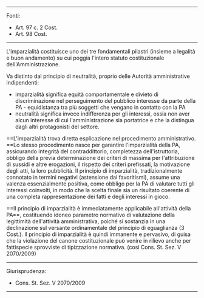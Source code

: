 ______
Fonti:
- Art. 97 c. 2 Cost.
- Art. 98 Cost.
______________
L'imparzialità costituisce uno dei tre fondamentali pilastri (insieme a legalità e buon andamento) su cui poggia l'intero statuto costituzionale dell'Amministrazione.

Va distinto dal principio di neutralità, proprio delle Autorità amministrative indipendenti:
- imparzialità significa equità comportamentale e divieto di discriminazione nel perseguimento del pubblico interesse da parte della PA - equidistanza tra più soggetti che vengano in contatto con la PA
- neutralità significa invece indifferenza per gli interessi, ossia non aver alcun interesse di cui l'amministrazione sia portatrice e che la distingua dagli altri protagonisti del settore.

==L'imparzialità trova diretta esplicazione nel procedimento amministrativo. ==Lo stesso procedimento nasce per garantire l'imparzialità della PA, assicurando integrità del contraddittorio, completezza dell'istruttoria, obbligo della previa determinazione dei criteri di massima per l'attribuzione di sussidi e altre erogazioni, il rispetto dei criteri prefissati, la motivazione degli atti, la loro pubblicità.
Il principio di imparzialità, tradizionalmente connotato in termini negativi (astensione dai favoritismi), assume una valenza essenzialmente positiva, come obbligo per la PA di valutare tutti gli interessi coinvolti, in modo che la scelta finale sia un risultato coerente di una completa rappresentazione dei fatti e degli interessi in gioco.


==Il principio di imparzialità è immediatamente applicabile all'attività della PA==, costituendo idoneo parametro normativo di valutazione della legittimità dell'attività amministrativa, poiché si sostanzia in una declinazione sul versante ordinamentale del principio di eguaglianza (3 Cost.). Il principio di imparzialità è quindi immanente e pervasivo, di guisa che la violazione del canone costituzionale può venire in rilievo anche per fattispecie sprovviste di tipizzazione normativa. (così Cons. St. Sez. V 2070/2009)


___
Giurisprudenza:
- Cons. St. Sez. V 2070/2009
____
